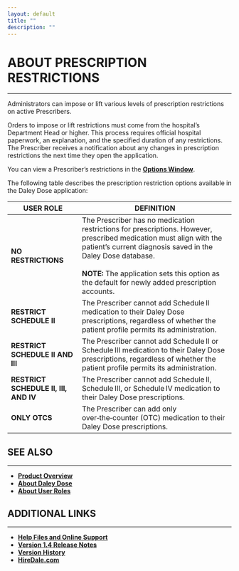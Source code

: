 ```yaml
---
layout: default
title: ""
description: ""
---
```


# **ABOUT PRESCRIPTION RESTRICTIONS**
---
Administrators can impose or lift various levels of prescription restrictions on active Prescribers.

Orders to impose or lift restrictions must come from the hospital’s Department Head or higher. This process requires official hospital paperwork, an explanation, and the specified duration of any restrictions. The Prescriber receives a notification about any changes in prescription restrictions the next time they open the application.

You can view a Prescriber’s restrictions in the [**Options Window**](/daleydose/options-window).

The following table describes the prescription restriction options available in the Daley Dose application:

| **USER ROLE** | **DEFINITION** |
|---------------|----------------|
| **NO RESTRICTIONS** | The Prescriber has no medication restrictions for prescriptions. However, prescribed medication must align with the patient’s current diagnosis saved in the Daley Dose database.<br><br>**NOTE:** The application sets this option as the default for newly added prescription accounts. |
| **RESTRICT SCHEDULE II** | The Prescriber cannot add Schedule II medication to their Daley Dose prescriptions, regardless of whether the patient profile permits its administration. |
| **RESTRICT SCHEDULE II AND III** | The Prescriber cannot add Schedule II or Schedule III medication to their Daley Dose prescriptions, regardless of whether the patient profile permits its administration. |
| **RESTRICT SCHEDULE II, III, AND IV** | The Prescriber cannot add Schedule II, Schedule III, or Schedule IV medication to their Daley Dose prescriptions. |
| **ONLY OTCS** | The Prescriber can add only over‑the‑counter (OTC) medication to their Daley Dose prescriptions. |

## **SEE ALSO**
---
- [**Product Overview**](https://hiredale.github.io/daleydose/)
- [**About Daley Dose**](/daleydose/about-daley-dose)  
- [**About User Roles**](/daleydose/about-user-roles)  


## **ADDITIONAL LINKS**
---
- [**Help Files and Online Support**](/daleydose/help-files)
- [**Version 1.4 Release Notes**](/daleydose/release-notes-v1.4)
- [**Version History**](/daleydose/version-history)
- [**HireDale.com**](https://hiredale.github.io)
